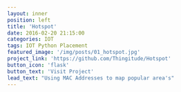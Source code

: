 ```yaml
---
layout: inner
position: left
title: 'Hotspot'
date: 2016-02-20 21:15:00
categories: IOT
tags: IOT Python Placement
featured_image: '/img/posts/01_hotspot.jpg'
project_link: 'https://github.com/Thingitude/Hotspot'
button_icon: 'flask'
button_text: 'Visit Project'
lead_text: "Using MAC Addresses to map popular area's"
---
```

